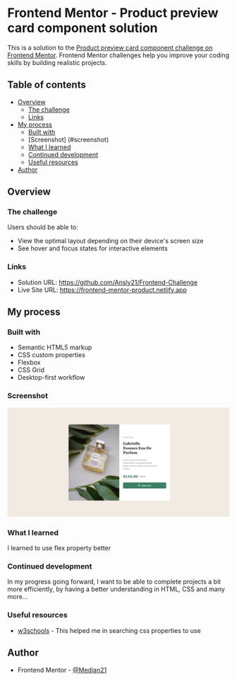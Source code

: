 # Frontend Mentor - Product preview card component solution

This is a solution to the [Product preview card component challenge on Frontend Mentor](https://www.frontendmentor.io/challenges/product-preview-card-component-GO7UmttRfa). Frontend Mentor challenges help you improve your coding skills by building realistic projects. 

## Table of contents

- [Overview](#overview)
  - [The challenge](#the-challenge)
  - [Links](#links)
- [My process](#my-process)
  - [Built with](#built-with)
  - [Screenshot] (#screenshot)
  - [What I learned](#what-i-learned)
  - [Continued development](#continued-development)
  - [Useful resources](#useful-resources)
- [Author](#author)


## Overview

### The challenge

Users should be able to:

- View the optimal layout depending on their device's screen size
- See hover and focus states for interactive elements

### Links

- Solution URL: https://github.com/Ansly21/Frontend-Challenge
- Live Site URL: https://frontend-mentor-product.netlify.app

## My process

### Built with

- Semantic HTML5 markup
- CSS custom properties
- Flexbox
- CSS Grid
- Desktop-first workflow

### Screenshot

![alt text](/design/completed_design.png)


### What I learned

I learned to use flex property better


### Continued development

In my progress going forward, I want to be able to complete projects a bit more efficiently, by having a better understanding in HTML, CSS and many more...


### Useful resources

- [w3schools](https://www.w3schools.com/) - This helped me in searching css properties to use

## Author

- Frontend Mentor - [@Median21](https://www.frontendmentor.io/profile/Median21)
